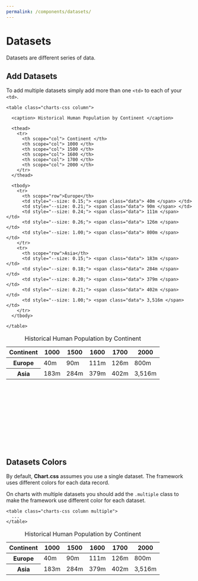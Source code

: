 ```yaml
---
permalink: /components/datasets/
---
```


# Datasets

Datasets are different series of data.

## Add Datasets

To add multiple datasets simply add more than one `<td>` to each of your `<td>`.

```html{19-23,27-31}
<table class="charts-css column">

  <caption> Historical Human Population by Continent </caption>

  <thead>
    <tr>
      <th scope="col"> Continent </th>
      <th scope="col"> 1000 </th>
      <th scope="col"> 1500 </th>
      <th scope="col"> 1600 </th>
      <th scope="col"> 1700 </th>
      <th scope="col"> 2000 </th>
    </tr>
  </thead>

  <tbody>
    <tr>
      <th scope="row">Europe</th>
      <td style="--size: 0.15;"> <span class="data"> 40m </span> </td>
      <td style="--size: 0.21;"> <span class="data"> 90m </span> </td>
      <td style="--size: 0.24;"> <span class="data"> 111m </span> </td>
      <td style="--size: 0.26;"> <span class="data"> 126m </span> </td>
      <td style="--size: 1.00;"> <span class="data"> 800m </span> </td>
    </tr>
    <tr>
      <th scope="row">Asia</th>
      <td style="--size: 0.15;"> <span class="data"> 183m </span> </td>
      <td style="--size: 0.18;"> <span class="data"> 284m </span> </td>
      <td style="--size: 0.20;"> <span class="data"> 379m </span> </td>
      <td style="--size: 0.21;"> <span class="data"> 402m </span> </td>
      <td style="--size: 1.00;"> <span class="data"> 3,516m </span> </td>
    </tr>
  </tbody>

</table>
```

<code-example>
<style>
#datasets-example-1 {
  height: 300px;
}
</style>
<table class="charts-css column" id="datasets-example-1">

  <caption> Historical Human Population by Continent </caption>

  <thead>
    <tr>
      <th scope="col"> Continent </th>
      <th scope="col"> 1000 </th>
      <th scope="col"> 1500 </th>
      <th scope="col"> 1600 </th>
      <th scope="col"> 1700 </th>
      <th scope="col"> 2000 </th>
    </tr>
  </thead>

  <tbody>
    <tr>
      <th scope="row">Europe</th>
      <td style="--size: 0.15;"> <span class="data"> 40m </span> </td>
      <td style="--size: 0.21;"> <span class="data"> 90m </span> </td>
      <td style="--size: 0.24;"> <span class="data"> 111m </span> </td>
      <td style="--size: 0.26;"> <span class="data"> 126m </span> </td>
      <td style="--size: 1.00;"> <span class="data"> 800m </span> </td>
    </tr>
    <tr>
      <th scope="row">Asia</th>
      <td style="--size: 0.15;"> <span class="data"> 183m </span> </td>
      <td style="--size: 0.18;"> <span class="data"> 284m </span> </td>
      <td style="--size: 0.20;"> <span class="data"> 379m </span> </td>
      <td style="--size: 0.21;"> <span class="data"> 402m </span> </td>
      <td style="--size: 1.00;"> <span class="data"> 3,516m </span> </td>
    </tr>
  </tbody>

</table>
</code-example>

## Datasets Colors

By default, **Chart.css** assumes you use a single dataset. The framework uses different colors for each data record.

On charts with multiple datasets you should add the `.multiple` class to make the framework use different color for each dataset.

```html{1}
<table class="charts-css column multiple">
  ...
</table>
```

<code-example>
<style>
#datasets-example-2 {
  height: 300px;
}
</style>
<table class="charts-css column multiple" id="datasets-example-2">

  <caption> Historical Human Population by Continent </caption>

  <thead>
    <tr>
      <th scope="col"> Continent </th>
      <th scope="col"> 1000 </th>
      <th scope="col"> 1500 </th>
      <th scope="col"> 1600 </th>
      <th scope="col"> 1700 </th>
      <th scope="col"> 2000 </th>
    </tr>
  </thead>

  <tbody>
    <tr>
      <th scope="row">Europe</th>
      <td style="--size: 0.15;"> <span class="data"> 40m </span> </td>
      <td style="--size: 0.21;"> <span class="data"> 90m </span> </td>
      <td style="--size: 0.24;"> <span class="data"> 111m </span> </td>
      <td style="--size: 0.26;"> <span class="data"> 126m </span> </td>
      <td style="--size: 1.00;"> <span class="data"> 800m </span> </td>
    </tr>
    <tr>
      <th scope="row">Asia</th>
      <td style="--size: 0.15;"> <span class="data"> 183m </span> </td>
      <td style="--size: 0.18;"> <span class="data"> 284m </span> </td>
      <td style="--size: 0.20;"> <span class="data"> 379m </span> </td>
      <td style="--size: 0.21;"> <span class="data"> 402m </span> </td>
      <td style="--size: 1.00;"> <span class="data"> 3,516m </span> </td>
    </tr>
  </tbody>

</table>
</code-example>
